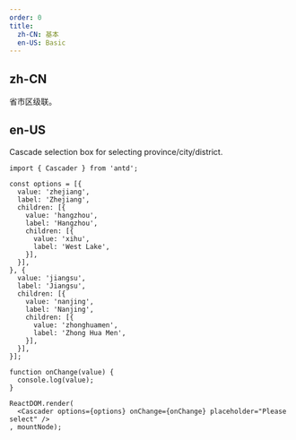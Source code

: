 ```yaml
---
order: 0
title:
  zh-CN: 基本
  en-US: Basic
---
```


## zh-CN

省市区级联。

## en-US

Cascade selection box for selecting province/city/district.

````__react
import { Cascader } from 'antd';

const options = [{
  value: 'zhejiang',
  label: 'Zhejiang',
  children: [{
    value: 'hangzhou',
    label: 'Hangzhou',
    children: [{
      value: 'xihu',
      label: 'West Lake',
    }],
  }],
}, {
  value: 'jiangsu',
  label: 'Jiangsu',
  children: [{
    value: 'nanjing',
    label: 'Nanjing',
    children: [{
      value: 'zhonghuamen',
      label: 'Zhong Hua Men',
    }],
  }],
}];

function onChange(value) {
  console.log(value);
}

ReactDOM.render(
  <Cascader options={options} onChange={onChange} placeholder="Please select" />
, mountNode);
````
